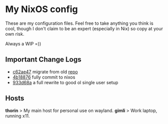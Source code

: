# My NixOS config

These are my configuration files. Feel free to take anything you think is cool, though I don't claim to be an expert (especially in Nix) so copy at your own risk.

Always a WIP =))

## Important Change Logs
- [c62ae47](https://github.com/brianaung/home-manager/commit/c62ae474e9959e3e9d61adb7622ec956dfbb36f3) migrate from old [repo](https://github.com/brianaung/.dotfiles)
- [4b18876](https://github.com/brianaung/nixos-config/commit/4b18876179fc3bc112cfbb6918ae403066bddeb3) fully commit to nixos
- [933d68a](https://github.com/brianaung/nixos-config/commit/933d68ad5e39dea52d318841a9989623d803a009) a full rewrite to good ol single user setup

## Hosts
**thorin** > My main host for personal use on wayland.
**gimli** > Work laptop, running x11.
